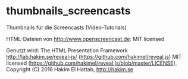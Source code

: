 thumbnails_screencasts
======================

Thumbnails für die Screencasts (Video-Tutorials)

HTML-Dateien von http://www.openscreencast.de: MIT licensed

Genutzt wird: The HTML Presentation Framework http://lab.hakim.se/reveal-js/ (https://github.com/hakimel/reveal.js) MIT licensed (https://github.com/hakimel/reveal.js/blob/master/LICENSE), Copyright (C) 2016 Hakim El Hattab, http://hakim.se

